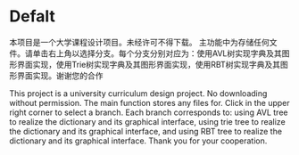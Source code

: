 # Defalt
 本项目是一个大学课程设计项目。未经许可不得下载。
 主功能中为存储任何文件。请单击右上角以选择分支。每个分支分别对应为：使用AVL树实现字典及其图形界面实现，使用Trie树实现字典及其图形界面实现，使用RBT树实现字典及其图形界面实现。谢谢您的合作
 
 This project is a university curriculum design project. No downloading without permission.
 The main function stores any files for. Click in the upper right corner to select a branch. Each branch corresponds to: using AVL tree to realize the dictionary and its graphical 
 interface, using trie tree to realize the dictionary and its graphical interface, and using RBT tree to realize the dictionary and its graphical interface. Thank you for your 
 cooperation.
